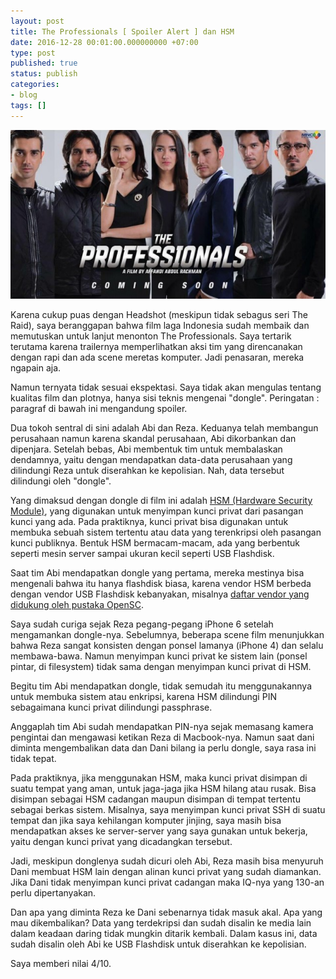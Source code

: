 ```yaml
---
layout: post
title: The Professionals [ Spoiler Alert ] dan HSM
date: 2016-12-28 00:01:00.000000000 +07:00
type: post
published: true
status: publish
categories:
- blog
tags: []
---
```


<img src="/assets/2016-12-28-theprofessionals.jpg">

Karena cukup puas dengan Headshot (meskipun tidak sebagus seri The Raid), saya beranggapan bahwa film laga Indonesia sudah membaik dan memutuskan untuk lanjut menonton The Professionals. Saya tertarik terutama karena trailernya memperlihatkan aksi tim yang direncanakan dengan rapi dan ada scene meretas komputer. Jadi penasaran, mereka ngapain aja.

Namun ternyata tidak sesuai ekspektasi. Saya tidak akan mengulas tentang kualitas film dan plotnya, hanya sisi teknis mengenai "dongle". Peringatan : paragraf di bawah ini mengandung spoiler.

Dua tokoh sentral di sini adalah Abi dan Reza. Keduanya telah membangun perusahaan namun karena skandal perusahaan, Abi dikorbankan dan dipenjara. Setelah bebas, Abi membentuk tim untuk membalaskan dendamnya, yaitu dengan mendapatkan data-data perusahaan yang dilindungi Reza untuk diserahkan ke kepolisian. Nah, data tersebut dilindungi oleh "dongle".

Yang dimaksud dengan dongle di film ini adalah <a href="https://en.wikipedia.org/wiki/Hardware_security_module" target="_blank">HSM (Hardware Security Module)</a>, yang digunakan untuk menyimpan kunci privat dari pasangan kunci yang ada. Pada praktiknya, kunci privat bisa digunakan untuk membuka sebuah sistem tertentu atau data yang terenkripsi oleh pasangan kunci publiknya. Bentuk HSM bermacam-macam, ada yang berbentuk seperti mesin server sampai ukuran kecil seperti USB Flashdisk.

Saat tim Abi mendapatkan dongle yang pertama, mereka mestinya bisa mengenali bahwa itu hanya flashdisk biasa, karena vendor HSM berbeda dengan vendor USB Flashdisk kebanyakan, misalnya <a href="https://github.com/OpenSC/OpenSC/wiki/Supported-hardware-%28smart-cards-and-USB-tokens%29" target="_blank">daftar vendor yang didukung oleh pustaka OpenSC</a>.

Saya sudah curiga sejak Reza pegang-pegang iPhone 6 setelah mengamankan dongle-nya. Sebelumnya, beberapa scene film menunjukkan bahwa Reza sangat konsisten dengan ponsel lamanya (iPhone 4) dan selalu membawa-bawa. Namun menyimpan kunci privat ke sistem lain (ponsel pintar, di filesystem) tidak sama dengan menyimpan kunci privat di HSM.

Begitu tim Abi mendapatkan dongle, tidak semudah itu menggunakannya untuk membuka sistem atau enkripsi, karena HSM dilindungi PIN sebagaimana kunci privat dilindungi passphrase.

Anggaplah tim Abi sudah mendapatkan PIN-nya sejak memasang kamera pengintai dan mengawasi ketikan Reza di Macbook-nya. Namun saat dani diminta mengembalikan data dan Dani bilang ia perlu dongle, saya rasa ini tidak tepat.

Pada praktiknya, jika menggunakan HSM, maka kunci privat disimpan di suatu tempat yang aman, untuk jaga-jaga jika HSM hilang atau rusak. Bisa disimpan sebagai HSM cadangan maupun disimpan di tempat tertentu sebagai berkas sistem. Misalnya, saya menyimpan kunci privat SSH di suatu tempat dan jika saya kehilangan komputer jinjing, saya masih bisa mendapatkan akses ke server-server yang saya gunakan untuk bekerja, yaitu dengan kunci privat yang dicadangkan tersebut.

Jadi, meskipun donglenya sudah dicuri oleh Abi, Reza masih bisa menyuruh Dani membuat HSM lain dengan alinan kunci privat yang sudah diamankan. Jika Dani tidak menyimpan kunci privat cadangan maka IQ-nya yang 130-an perlu dipertanyakan.

Dan apa yang diminta Reza ke Dani sebenarnya tidak masuk akal. Apa yang mau dikembalikan? Data yang terdekripsi dan sudah disalin ke media lain dalam keadaan daring tidak mungkin ditarik kembali. Dalam kasus ini, data sudah disalin oleh Abi ke USB Flashdisk untuk diserahkan ke kepolisian.

 Saya memberi nilai 4/10.
